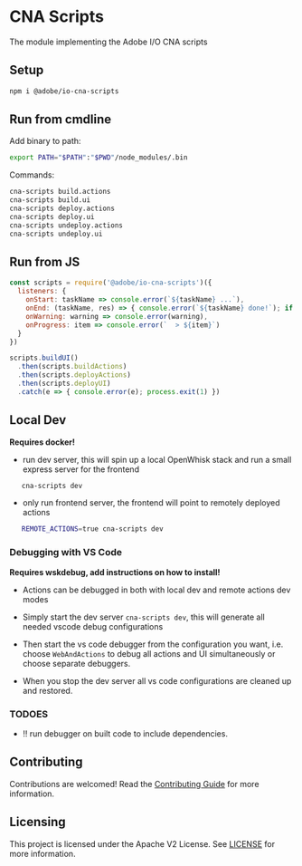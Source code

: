 # CNA Scripts

The module implementing the Adobe I/O CNA scripts

## Setup

```bash
npm i @adobe/io-cna-scripts
```

## Run from cmdline

Add binary to path:

```bash
export PATH="$PATH":"$PWD"/node_modules/.bin
```

Commands:

```bash
cna-scripts build.actions
cna-scripts build.ui
cna-scripts deploy.actions
cna-scripts deploy.ui
cna-scripts undeploy.actions
cna-scripts undeploy.ui
```

## Run from JS

```js
const scripts = require('@adobe/io-cna-scripts')({
  listeners: {
    onStart: taskName => console.error(`${taskName} ...`),
    onEnd: (taskName, res) => { console.error(`${taskName} done!`); if (res) console.log(res) },
    onWarning: warning => console.error(warning),
    onProgress: item => console.error(`  > ${item}`)
  }
})

scripts.buildUI()
  .then(scripts.buildActions)
  .then(scripts.deployActions)
  .then(scripts.deployUI)
  .catch(e => { console.error(e); process.exit(1) })
```

## Local Dev

**Requires docker!**

- run dev server, this will spin up a local OpenWhisk stack and run a small
  express server for the frontend

```bash
   cna-scripts dev
```

- only run frontend server, the frontend will point to remotely deployed actions

```bash
   REMOTE_ACTIONS=true cna-scripts dev
```

### Debugging with VS Code

**Requires wskdebug, add instructions on how to install!**

- Actions can be debugged in both with local dev and remote actions dev modes

- Simply start the dev server `cna-scripts dev`, this will generate all needed
  vscode debug configurations

- Then start the vs code debugger from the configuration you want, i.e. choose
  `WebAndActions` to debug all actions and UI simultaneously or choose separate
  debuggers.

- When you stop the dev server all vs code configurations are cleaned up and
  restored.

### TODOES

- !! run debugger on built code to include dependencies.

## Contributing

Contributions are welcomed! Read the [Contributing Guide](./.github/CONTRIBUTING.md) for more information.

## Licensing

This project is licensed under the Apache V2 License. See [LICENSE](LICENSE) for more information.

